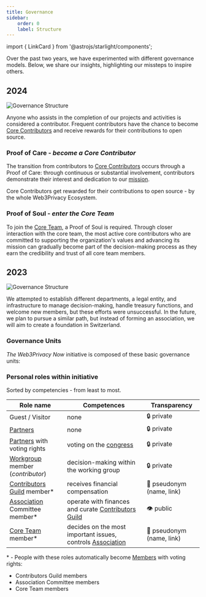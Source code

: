 ```yaml
---
title: Governance
sidebar:
    order: 0
    label: Structure
---
```


import { LinkCard } from '@astrojs/starlight/components';

Over the past two years, we have experimented with different governance models. 
Below, we share our insights, highlighting our missteps to inspire others.

## 2024 

![Governance Structure](./assets/gov-stru.png)

Anyone who assists in the completion of our projects and activities is considered a contributor. Frequent contributors have the chance to become [Core Contributors](https://docs.web3privacy.info/core-contributors/) and receive rewards for their contributions to open source.

### Proof of Care - *become a Core Contributor*

The transition from contributors to [Core Contributors](https://docs.web3privacy.info/core-contributors/) occurs through a Proof of Care: through continuous or substantial involvement, contributors demonstrate their interest and dedication to our [mission](https://docs.web3privacy.info/manifesto/). 

Core Contributors get rewarded for their contributions to open source - by the whole Web3Privacy Ecosystem. 

### Proof of Soul - *enter the Core Team*

To join the [Core Team](https://docs.web3privacy.info/core-team/), a Proof of Soul is required. Through closer interaction with the core team, the most active core contributors who are committed to supporting the organization's values and advancing its mission can gradually become part of the decision-making process as they earn the credibility and trust of all core team members.


## 2023 

![Governance Structure](./assets/governance-structure.png)

We attempted to establish different departments, a legal entity, and infrastructure to manage decision-making, handle treasury functions, and welcome new members, but these efforts were unsuccessful. In the future, we plan to pursue a similar path, but instead of forming an association, we will aim to create a foundation in Switzerland.

### Governance Units

*The Web3Privacy Now* initiative is composed of these basic governance units:

<LinkCard
  title="Congress"
  description="Top organ, votes on most important issues, elects Core Team/Association executives"
  href="/congress"
/>
<LinkCard
  title="Core Team"
  description="Main decision-making and executive body"
  href="/core-team"
/>
<LinkCard
  title="Association"
  description="Legal entity, executes Core Team requirements, accepts donations, pay expenses"
  href="/association"
/>
<LinkCard
  title="Treasury"
  description="Fund management"
  href="/treasury"
/>
<LinkCard
  title="Contributors Guild"
  description="Group of members receiving incentives"
  href="/guild"
/>

### Personal roles within initiative

Sorted by competencies - from least to most.

| Role name | Competences | Transparency |
| --- | --- | --- |
| Guest / Visitor | none | 🔒 private |
| [Partners](/partners) | none | 🔒 private |
| [Partners](/partners) with voting rights | voting on the [congress](/congress) | 🔒 private |
| [Workgroup](/workgroups) member (*contributor*) | decision-making within the working group | 🔒 private |
| [Contributors Guild](/guild) member* | receives financial compensation | 🥷 pseudonym (name, link) |
| [Association](/association) Committee member* | operate with finances and curate [Contributors Guild](/guild) | 👁️ public |
| [Core Team](/core-team) member* | decides on the most important issues, controls [Association](/association) | 🥷 pseudonym (name, link) |

\* - People with these roles automatically become [Members](/membership) with voting rights:
  - Contributors Guild members
  - Association Committee members
  - Core Team members
